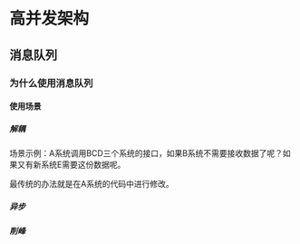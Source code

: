 # 高并发架构

## 消息队列

### 为什么使用消息队列

#### 使用场景

##### 解耦

场景示例：A系统调用BCD三个系统的接口，如果B系统不需要接收数据了呢？如果又有新系统E需要这份数据呢。

最传统的办法就是在A系统的代码中进行修改。

##### 异步

##### 削峰